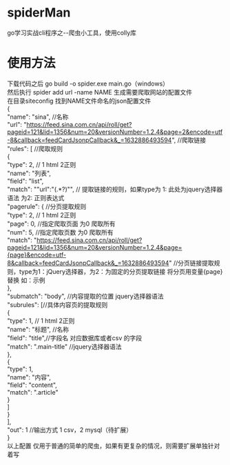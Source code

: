 # spiderMan
go学习实战cli程序之--爬虫小工具，使用colly库
# 使用方法
下载代码之后 go build -o spider.exe main.go（windows）<br>
然后执行 spider add  url -name NAME 生成需要爬取网站的配置文件<br>
在目录siteconfig 找到NAME文件命名的json配置文件<br>
{<br>
    "name": "sina",   //名称<br>
    "url": "https://feed.sina.com.cn/api/roll/get?pageid=121&lid=1356&num=20&versionNumber=1.2.4&page=2&encode=utf-8&callback=feedCardJsonpCallback&_=1632886493594", //爬取链接<br>
    "rules": [ //爬取规则<br>
        {<br>
            "type": 2, // 1 html 2正则<br>
            "name": "列表",<br>
            "field": "list",<br>
            "match": "\"url\":\"(.*?)\"",  // 提取链接的规则，如果type为 1: 此处为jquery选择器语法  为2: 正则表达式<br>
            "pagerule": { //分页提取规则<br>
                "type": 2, // 1 html 2正则<br>
                "page": 0, //指定爬取页面 为0 爬取所有<br>
                "num": 5, //指定爬取页数  为0 爬取所有 <br>
                "match": "https://feed.sina.com.cn/api/roll/get?pageid=121&lid=1356&num=20&versionNumber=1.2.4&page={page}&encode=utf-8&callback=feedCardJsonpCallback&_=1632886493594" //分页链接提取规则，type为1：jQuery选择器，为2：为固定的分页提取链接 将分页用变量{page}替换 如：示例<br>
            },<br>
            "submatch": "body", //内容提取的位置 jquery选择器语法<br>
            "subrules": [//具体内容页的提取规则<br>
                {<br>
                    "type": 1,  // 1 html 2正则<br>
                    "name": "标题", //名称<br>
                    "field": "title",//字段名  对应数据库或者csv 的字段<br>
                    "match": ".main-title" //jquery选择器语法<br>
                },<br>
                {<br>
                    "type": 1,<br>
                    "name": "内容",<br>
                    "field": "content",<br>
                    "match": ".article"<br>
                }<br>
            ]<br>
        }<br>
    ],<br>
    "out": 1 //输出方式 1 csv，2 mysql（待扩展）<br>
}<br>
以上配置 仅用于普通的简单的爬虫，如果有更复杂的情况，则需要扩展单独针对着写
